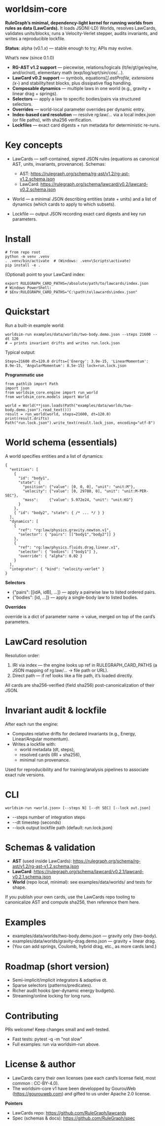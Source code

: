 # worldsim-core

**RuleGraph’s minimal, dependency-light kernel for running worlds from rules as data (LawCards).**
It loads JSON(-LD) Worlds, resolves LawCards, validates units/blocks, runs a Velocity-Verlet stepper, audits invariants, and writes a reproducible lockfile.

**Status**: alpha (v0.1.x) — stable enough to try; APIs may evolve.

What’s new (since 0.1.0)

- **RG-AST v1.2 support** — piecewise, relations/logicals (lt/le/gt/ge/eq/ne, and/or/not), elementary math (exp/log/sqrt/sin/cos/…).
- **LawCard v0.2 support** — symbols, equations[*].astProfile, extensions (x-*) and stability/test blocks, plus dissipative flag handling.
- **Composable dynamics** — multiple laws in one world (e.g., gravity + linear drag + springs).
- **Selectors** — apply a law to specific bodies/pairs via structured selectors.
- **Overrides** — world-local parameter overrides per dynamic entry.
- **Index-based card resolution** — resolve rg:law/... via a local index.json (or file paths), with sha256 verification.
- **Lockfiles** — exact card digests + run metadata for deterministic re-runs.

# Key concepts

- LawCards — self-contained, signed JSON rules (equations as canonical AST, units, invariants, provenance).
Schemas:

    - AST: https://rulegraph.org/schema/rg-ast/v1.2/rg-ast-v1.2.schema.json
    - LawCard: https://rulegraph.org/schema/lawcard/v0.2/lawcard-v0.2.schema.json

- World — a minimal JSON describing entities (state + units) and a list of dynamics (which cards to apply to which subsets).

- Lockfile — output JSON recording exact card digests and key run parameters.

# Install
```
# from repo root
python -m venv .venv
. .venv/bin/activate  # (Windows: .venv\Scripts\activate)
pip install -e .
```

(Optional) point to your LawCard index:
```
export RULEGRAPH_CARD_PATHS=/absolute/path/to/lawcards/index.json
# Windows PowerShell:
# $Env:RULEGRAPH_CARD_PATHS="C:\path\to\lawcards\index.json"
```

# Quickstart

Run a built-in example world:
```
worldsim-run examples/data/worlds/two-body.demo.json --steps 21600 --dt 120
# → prints invariant drifts and writes run.lock.json
```

Typical output:
```
Steps=21600 dt=120.0 drifts={'Energy': 3.9e-15, 'LinearMomentum': 8.9e-15, 'AngularMomentum': 8.5e-15} lock=run.lock.json
```

**Programmatic use**
```
from pathlib import Path
import json
from worldsim_core.engine import run_world
from worldsim_core.models import World

world = World(**json.loads(Path("examples/data/worlds/two-body.demo.json").read_text()))
result = run_world(world, steps=21600, dt=120.0)
print(result.drifts)
Path("run.lock.json").write_text(result.lock_json, encoding="utf-8")
```

# World schema (essentials)

A world specifies entities and a list of dynamics:
```
{
  "entities": [
    {
      "id": "body1",
      "state": {
        "position": {"value": [0, 0, 0], "unit": "unit:M"},
        "velocity": {"value": [0, 29780, 0], "unit": "unit:M-PER-SEC"},
        "mass":     {"value": 5.972e24, "unit": "unit:KG"}
      }
    },
    { "id": "body2", "state": { /* ... */ } }
  ],
  "dynamics": [
    {
      "ref": "rg:law/physics.gravity.newton.v1",
      "selector": { "pairs": [["body1","body2"]] }
    },
    {
      "ref": "rg:law/physics.fluids.drag.linear.v1",
      "selector": { "bodies": ["body1"] },
      "override": { "alpha": 0.02 }
    }
  ],
  "integrator": { "kind": "velocity-verlet" }
}
```

**Selectors**

- {"pairs": [[idA, idB], ...]} — apply a pairwise law to listed ordered pairs.
- {"bodies": [id, ...]} — apply a single-body law to listed bodies.

**Overrides**

override is a dict of parameter name → value, merged on top of the card’s parameters.

# LawCard resolution

Resolution order:

1. IRI via index — the engine looks up ref in RULEGRAPH_CARD_PATHS (a JSON mapping of rg:law/... → file path or URL).
2. Direct path — if ref looks like a file path, it’s loaded directly.

All cards are sha256-verified (field sha256) post-canonicalization of their JSON.

# Invariant audit & lockfile

After each run the engine:

- Computes relative drifts for declared invariants (e.g., Energy, Linear/Angular momentum).
- Writes a lockfile with:
    - world metadata (dt, steps),
    - resolved cards (IRI + sha256),
    - minimal run provenance.

Used for reproducibility and for training/analysis pipelines to associate exact rule versions.

# CLI
```
worldsim-run <world.json> [--steps N] [--dt SEC] [--lock out.json]
```

- --steps number of integration steps
- --dt timestep (seconds)
- --lock output lockfile path (default: run.lock.json)

# Schemas & validation

- **AST** (used inside LawCards):
https://rulegraph.org/schema/rg-ast/v1.2/rg-ast-v1.2.schema.json
- **LawCard**:
https://rulegraph.org/schema/lawcard/v0.2.1/lawcard-v0.2.1.schema.json
- **World** (repo local, minimal): see examples/data/worlds/ and tests for shape.

If you publish your own cards, use the LawCards repo tooling to canonicalize AST and compute sha256, then reference them here.

# Examples

- examples/data/worlds/two-body.demo.json — gravity only (two-body).
- examples/data/worlds/gravity-drag.demo.json — gravity + linear drag.
- (You can add springs, Coulomb, hybrid drag, etc., as more cards land.)

# Roadmap (short version)

- Semi-implicit/implicit integrators & adaptive dt.
- Sparse selectors (patterns/predicates).
- Richer audit hooks (per-dynamic energy budgets).
- Streaming/online locking for long runs.

# Contributing

PRs welcome! Keep changes small and well-tested.

- Fast tests: pytest -q -m "not slow"
- Full examples: run via worldsim-run above.

# License & author

- LawCards carry their own licenses (see each card’s license field, most common : CC-BY-4.0). 
- The worldsim-core v1 have been developped by GourouWeb (https://gourouweb.com) and gifted to us under Apache 2.0 license.

**Pointers**

- LawCards repo: https://github.com/RuleGraph/lawcards
- Spec (schemas & docs): https://github.com/RuleGraph/spec

